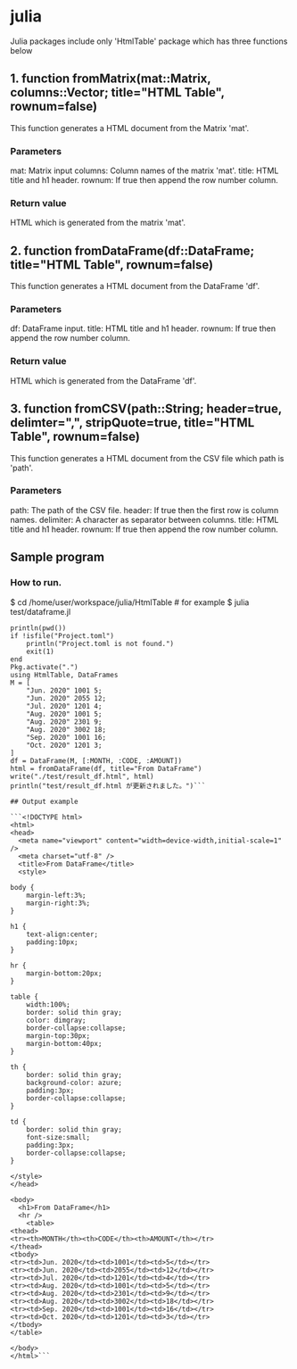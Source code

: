 # julia
Julia packages include only 'HtmlTable' package which has three functions below

## 1. function fromMatrix(mat::Matrix, columns::Vector; title="HTML Table", rownum=false)
This function generates a HTML document from the Matrix 'mat'.

### Parameters
 mat: Matrix input
 columns: Column names of the matrix 'mat'.
 title: HTML title and h1 header.
 rownum: If true then append the row number column.

### Return value
 HTML which is generated from the matrix 'mat'.
 

## 2. function fromDataFrame(df::DataFrame; title="HTML Table", rownum=false)
This function generates a HTML document from the DataFrame 'df'.

### Parameters
 df: DataFrame input.
 title: HTML title and h1 header.
 rownum: If true then append the row number column.

### Return value
 HTML which is generated from the DataFrame 'df'.
 
## 3. function fromCSV(path::String; header=true, delimter=",", stripQuote=true, title="HTML Table", rownum=false)
 This function generates a HTML document from the CSV file which path is 'path'.

### Parameters
 path: The path of the CSV file.
 header: If true then the first row is column names.
 delimiter: A character as separator between columns.
 title: HTML title and h1 header.
 rownum: If true then append the row number column.

## Sample program

### How to run.
 $ cd /home/user/workspace/julia/HtmlTable # for example
 $ julia test/dataframe.jl

```import Pkg
println(pwd())
if !isfile("Project.toml")
    println("Project.toml is not found.")
    exit(1)
end
Pkg.activate(".")
using HtmlTable, DataFrames
M = [
    "Jun. 2020" 1001 5;
    "Jun. 2020" 2055 12;
    "Jul. 2020" 1201 4;
    "Aug. 2020" 1001 5;
    "Aug. 2020" 2301 9;
    "Aug. 2020" 3002 18;
    "Sep. 2020" 1001 16;
    "Oct. 2020" 1201 3;
]
df = DataFrame(M, [:MONTH, :CODE, :AMOUNT])
html = fromDataFrame(df, title="From DataFrame")
write("./test/result_df.html", html)
println("test/result_df.html が更新されました。")```

## Output example

```<!DOCTYPE html>
<html>
<head>
  <meta name="viewport" content="width=device-width,initial-scale=1" />
  <meta charset="utf-8" />
  <title>From DataFrame</title>
  <style>

body {
    margin-left:3%;
    margin-right:3%;
}

h1 {
    text-align:center;
    padding:10px;
}

hr {
    margin-bottom:20px;
}

table {
    width:100%;
    border: solid thin gray;
    color: dimgray;
    border-collapse:collapse;
    margin-top:30px;
    margin-bottom:40px;
}

th {
    border: solid thin gray;
    background-color: azure;
    padding:3px;
    border-collapse:collapse;
}

td {
    border: solid thin gray;
    font-size:small;
    padding:3px;
    border-collapse:collapse;
}

</style>
</head>

<body>
  <h1>From DataFrame</h1>
  <hr />
    <table>
<thead>
<tr><th>MONTH</th><th>CODE</th><th>AMOUNT</th></tr>
</thead>
<tbody>
<tr><td>Jun. 2020</td><td>1001</td><td>5</td></tr>
<tr><td>Jun. 2020</td><td>2055</td><td>12</td></tr>
<tr><td>Jul. 2020</td><td>1201</td><td>4</td></tr>
<tr><td>Aug. 2020</td><td>1001</td><td>5</td></tr>
<tr><td>Aug. 2020</td><td>2301</td><td>9</td></tr>
<tr><td>Aug. 2020</td><td>3002</td><td>18</td></tr>
<tr><td>Sep. 2020</td><td>1001</td><td>16</td></tr>
<tr><td>Oct. 2020</td><td>1201</td><td>3</td></tr>
</tbody>
</table>

</body>
</html>```
 
